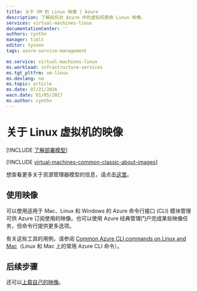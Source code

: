 ```yaml
---
title: 关于 VM 的 Linux 映像 | Azure
description: 了解如何对 Azure 中的虚拟机使用 Linux 映像。
services: virtual-machines-linux
documentationCenter: ''
authors: cynthn
manager: timlt
editor: tysonn
tags: azure-service-management

ms.service: virtual-machines-linux
ms.workload: infrastructure-services
ms.tgt_pltfrm: vm-linux
ms.devlang: na
ms.topic: article
ms.date: 07/21/2016
wacn.date: 01/05/2017
ms.author: cynthn
---
```


# 关于 Linux 虚拟机的映像

[!INCLUDE [了解部署模型](../../includes/learn-about-deployment-models-classic-include.md)]

[!INCLUDE [virtual-machines-common-classic-about-images](../../includes/virtual-machines-common-classic-about-images.md)]

想查看更多关于资源管理器模型的信息，请点击[这里](./virtual-machines-linux-cli-ps-findimage.md)。

## 使用映像

可以使用适用于 Mac、Linux 和 Windows 的 Azure 命令行接口 (CLI) 模块管理可供 Azure 订阅使用的映像。也可以使用 Azure 经典管理门户完成某些映像任务，但命令行提供更多选项。

有关这些工具的用例，请参阅 [Common Azure CLI commands on Linux and Mac](./virtual-machines-linux-cli-manage.md)（Linux 和 Mac 上的常用 Azure CLI 命令）。

## 后续步骤

还可以[上载自己的映像](./virtual-machines-linux-classic-create-upload-vhd.md)。

<!---HONumber=Mooncake_0905_2016-->